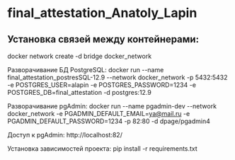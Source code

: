 # final_attestation_Anatoly_Lapin
## Установка связей между контейнерами:
docker network create -d bridge docker_network

Разворачивание БД PostgreSQL: 
docker run --name final_attestation_postresSQL-12.9 --network docker_network -p 5432:5432 -e POSTGRES_USER=alapin -e POSTGRES_PASSWORD=1234 -e POSTGRES_DB=final_attestation -d postgres:12.9

Разворачивание pgAdmin: 
docker run --name pgadmin-dev --network docker_network -e PGADMIN_DEFAULT_EMAIL=ya@mail.ru -e PGADMIN_DEFAULT_PASSWORD=1234 -p 82:80 -d dpage/pgadmin4

Доступ к pgAdmin: http://localhost:82/

Установка зависимостей проекта: pip install -r requirements.txt
